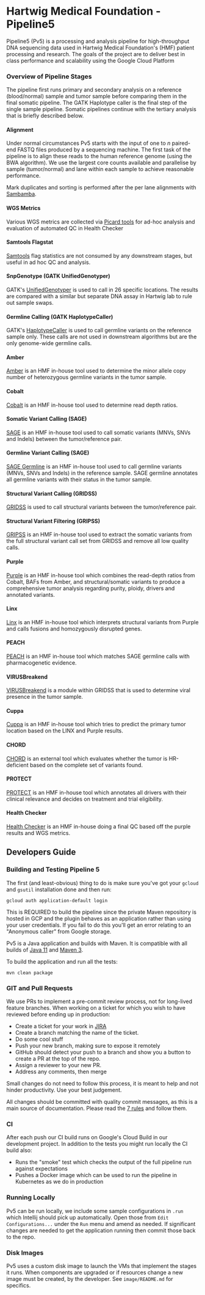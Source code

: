 # Hartwig Medical Foundation - Pipeline5

Pipeline5 (Pv5) is a processing and analysis pipeline for high-throughput DNA sequencing data used in Hartwig Medical Foundation's (HMF) 
patient processing and research. The goals of the project are to deliver best in class performance and scalability using the Google 
Cloud Platform

### Overview of Pipeline Stages
The pipeline first runs primary and secondary analysis on a reference (blood/normal) sample and tumor sample before comparing
them in the final somatic pipeline. The GATK Haplotype caller is the final step of the single sample pipeline. Somatic pipelines continue
with the tertiary analysis that is briefly described below.

#### Alignment
Under normal circumstances Pv5 starts with the input of one to _n_ paired-end FASTQ files produced by a sequencing machine. The first task
of the pipeline is to align these reads to the human reference genome (using the BWA algorithm). We use the largest core counts
available and parallelise by sample (tumor/normal) and lane within each sample to achieve reasonable performance. 

Mark duplicates and sorting is performed after the per lane alignments with [Sambamba](https://lomereiter.github.io/sambamba/).

#### WGS Metrics
Various WGS metrics are collected via [Picard tools](https://software.broadinstitute.org/gatk/documentation/tooldocs/4.0.0.0/picard_analysis_CollectWgsMetrics.php)
for ad-hoc analysis and evaluation of automated QC in Health Checker

#### Samtools Flagstat
[Samtools](http://www.htslib.org/doc/samtools.html) flag statistics are not consumed by any downstream stages, but useful
in ad hoc QC and analysis.  

#### SnpGenotype (GATK UnifiedGenotyper)
GATK's [UnifiedGenotyper](https://software.broadinstitute.org/gatk/documentation/tooldocs/3.8-0/org_broadinstitute_gatk_tools_walkers_genotyper_UnifiedGenotyper.php)
is used to call in 26 specific locations. The results are compared with a similar but separate DNA assay in Hartwig lab to rule
out sample swaps.  

#### Germline Calling (GATK HaplotypeCaller)
GATK's [HaplotypeCaller](https://software.broadinstitute.org/gatk/documentation/tooldocs/3.8-0/org_broadinstitute_gatk_tools_walkers_haplotypecaller_HaplotypeCaller.php)
is used to call germline variants on the reference sample only. These calls are not used in downstream algorithms but are the only 
genome-wide germline calls.

#### Amber
[Amber](https://github.com/hartwigmedical/hmftools/tree/master/amber) is an HMF in-house tool used to determine the minor allele copy 
number of heterozygous germline variants in the tumor sample.

#### Cobalt
[Cobalt](https://github.com/hartwigmedical/hmftools/tree/master/cobalt) is an HMF in-house tool used to determine read depth ratios.

#### Somatic Variant Calling (SAGE)
[SAGE](https://github.com/hartwigmedical/hmftools/tree/master/sage) is an HMF in-house tool used to call somatic variants 
(MNVs, SNVs and Indels) between the tumor/reference pair.

#### Germline Variant Calling (SAGE)
[SAGE Germline](https://github.com/hartwigmedical/hmftools/tree/master/sage/GERMLINE.md) is an HMF in-house tool used to call germline variants 
(MNVs, SNVs and Indels) in the reference sample. SAGE germline annotates all germline variants with their status in the tumor sample.

#### Structural Variant Calling (GRIDSS)
[GRIDSS](https://github.com/PapenfussLab/gridss) is used to call structural variants between the tumor/reference pair.

#### Structural Variant Filtering (GRIPSS)
[GRIPSS](https://github.com/hartwigmedical/hmftools/tree/master/gripss) is an HMF in-house tool used to extract the somatic variants 
from the full structural variant call set from GRIDSS and remove all low quality calls.

#### Purple
[Purple](https://github.com/hartwigmedical/hmftools/tree/master/purple) is an HMF in-house tool which combines
the read-depth ratios from Cobalt, BAFs from Amber, and structural/somatic variants to produce a comprehensive tumor analysis regarding 
purity, ploidy, drivers and annotated variants.

#### Linx
[Linx](https://github.com/hartwigmedical/hmftools/tree/master/linx) is an HMF in-house tool which interprets structural variants 
from Purple and calls fusions and homozygously disrupted genes.

#### PEACH
[PEACH](https://github.com/hartwigmedical/peach/tree/master) is an HMF in-house tool which matches SAGE germline calls with pharmacogenetic
evidence.

#### VIRUSBreakend
[VIRUSBreakend](https://github.com/PapenfussLab/gridss/blob/master/VIRUSBreakend_Readme.md) is a module within GRIDSS that is used to
determine viral presence in the tumor sample.

#### Cuppa
[Cuppa](https://github.com/hartwigmedical/hmftools/tree/master/cuppa) is an HMF in-house tool which tries to predict the primary tumor 
location based on the LINX and Purple results.

#### CHORD
[CHORD](https://github.com/UMCUGenetics/CHORD) is an external tool which evaluates whether the tumor is HR-deficient based on the complete 
set of variants found.

#### PROTECT
[PROTECT](https://github.com/hartwigmedical/hmftools/tree/master/protect) is an HMF in-house tool which annotates all drivers with 
their clinical relevance and decides on treatment and trial eligibility.

#### Health Checker
[Health Checker](https://github.com/hartwigmedical/hmftools/tree/master/health-checker) is an HMF in-house doing a final QC based off 
the purple results and WGS metrics.

## Developers Guide

### Building and Testing Pipeline 5

The first (and least-obvious) thing to do is make sure you've got your `gcloud` and `gsutil` installation done and then run:

```
gcloud auth application-default login
```

This is REQUIRED to build the pipeline since the private Maven repository is hosted in GCP and the plugin behaves as an
application rather than using your user credentials. If you fail to do this you'll get an error relating to an "Anonymous caller"
from Google storage.

Pv5 is a Java application and builds with Maven. It is compatible with all builds of [Java 11](https://jdk.java.net/11/) and [Maven
3](https://maven.apache.org/download.cgi). 

To build the application and run all the tests:

```
mvn clean package
```

### GIT and Pull Requests

We use PRs to implement a pre-commit review process, not for long-lived feature branches. When working on a ticket for which you
wish to have reviewed before ending up in production:

- Create a ticket for your work in [JIRA](https://hartwigmedical.atlassian.net/secure/Dashboard.jspa)
- Create a branch matching the name of the ticket.
- Do some cool stuff
- Push your new branch, making sure to expose it remotely
- GitHub should detect your push to a branch and show you a button to create a PR at the top of the repo.
- Assign a reviewer to your new PR.
- Address any comments, then merge

Small changes do not need to follow this process, it is meant to help and not hinder productivity. Use your best judgement.

All changes should be committed with quality commit messages, as this is a main source of documentation. Please read the [7
rules](https://chris.beams.io/posts/git-commit/) and follow them.

### CI 

After each push our CI build runs on Google's Cloud Build in our development project. In addition to the tests you might run
locally the CI build also:

- Runs the "smoke" test which checks the output of the full pipeline run against expectations
- Pushes a Docker image which can be used to run the pipeline in Kubernetes as we do in production

### Running Locally

Pv5 can be run locally, we include some sample configurations in `.run` which Intellij should pick up automatically. Open those
from `Edit Configurations...` under the `Run` menu and amend as needed. If significant changes are needed to get the application
running then commit those back to the repo.

### Disk Images

Pv5 uses a custom disk image to launch the VMs that implement the stages it runs. When components are upgraded or if resources
change a new image must be created, by the developer. See `image/README.md` for specifics.


